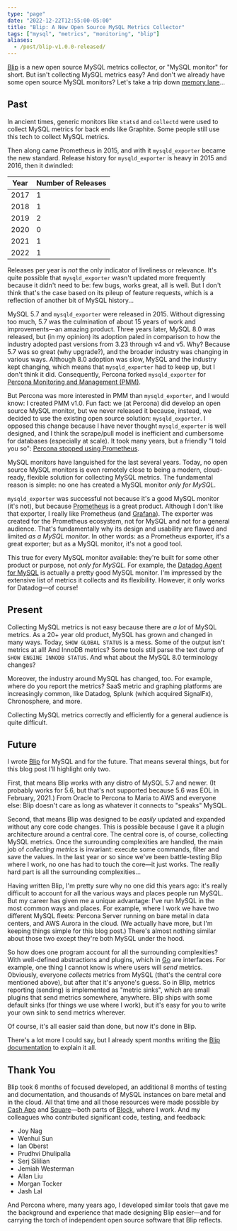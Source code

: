 ```yaml
---
type: "page"
date: "2022-12-22T12:55:00-05:00"
title: "Blip: A New Open Source MySQL Metrics Collector"
tags: ["mysql", "metrics", "monitoring", "blip"]
aliases:
  - /post/blip-v1.0.0-released/
---
```


[Blip](https://github.com/cashapp/blip) is a new open source MySQL metrics collector, or "MySQL monitor" for short.
But isn't collecting MySQL metrics easy?
And don't we already have some open source MySQL monitors?
Let's take a trip down [memory lane](https://www.merriam-webster.com/dictionary/memory%20lane)...

<!--more-->

## Past

In ancient times, generic monitors like `statsd` and `collectd` were used to collect MySQL metrics for back ends like Graphite.
Some people still use this tech to collect MySQL metrics.

Then along came Prometheus in 2015, and with it `mysqld_exporter` became the new standard.
Release history for `mysqld_exporter` is heavy in 2015 and 2016, then it dwindled: 

|Year|Number of Releases|
|----|------------------|
|2017|1|
|2018|1|
|2019|2|
|2020|0|
|2021|1|
|2022|1|

Releases per year is _not_ the only indicator of liveliness or relevance.
It's quite possible that `mysqld_exporter` wasn't updated more frequently because it didn't need to be: few bugs, works great, all is well.
But I don't think that's the case based on its pileup of feature requests, which is a reflection of another bit of MySQL history...

MySQL 5.7 and `mysqld_exporter` were released in 2015.
Without digressing too much, 5.7 was the culmination of about 15 years of work and improvements&mdash;an amazing product.
Three years later, MySQL 8.0 was released, but (in my opinion) its adoption paled in comparison to how the industry adopted past versions from 3.23 through v4 and v5.
Why?
Because 5.7 was so great (why upgrade?), and the broader industry was changing in various ways.
Although 8.0 adoption was slow, MySQL and the industry kept changing, which means that `mysqld_exporter` had to keep up, but I don't think it did.
Consequently, Percona forked `mysqld_exporter` for [Percona Monitoring and Management (PMM)](https://www.percona.com/software/database-tools/percona-monitoring-and-management).

But Percona was more interested in PMM than `mysqld_exporter`, and I would know: I created PMM v1.0.
Fun fact: we (at Percona) did develop an open source MySQL monitor, but we never released it because, instead, we decided to use the existing open source solution: `mysqld_exporter`.
I opposed this change because I have never thought `mysqld_exporter` is well designed, and I think the scrape/pull model is inefficient and cumbersome for databases (especially at scale).
It took many years, but a friendly "I told you so": [Percona stopped using Prometheus](https://docs.percona.com/percona-monitoring-and-management/details/victoria-metrics.html).

MySQL monitors have languished for the last several years.
Today, no open source MySQL monitors is even remotely close to being a modern, cloud-ready, flexible solution for collecting MySQL metrics.
The fundamental reason is simple: no one has created a MySQL monitor _only for MySQL_.

`mysqld_exporter` was successful not because it's a good MySQL monitor (it's not), but because [Prometheus](https://prometheus.io/) is a great product.
Although I don't like that exporter, I really like Prometheus (and [Grafana](https://grafana.com/)).
The exporter was created for the Prometheus ecosystem, not for MySQL and not for a general audience.
That's fundamentally why its design and usability are flawed and limited _as a MySQL monitor_.
In other words: as a Prometheus exporter, it's a great exporter; but as a MySQL monitor, it's not a good tool.

This true for every MySQL monitor available: they're built for some other product or purpose, not _only for MySQL_.
For example, the [Datadog Agent for MySQL](https://docs.datadoghq.com/integrations/mysql/) is actually a pretty good MySQL monitor.
I'm impressed by the extensive list of metrics it collects and its flexibility.
However, it only works for Datadog&mdash;of course!

## Present

Collecting MySQL metrics is not easy because there are _a lot_ of MySQL metrics.
As a 20+ year old product, MySQL has grown and changed in many ways.
Today, `SHOW GLOBAL STATUS` is a mess.
Some of the output isn't metrics at all!
And InnoDB metrics?
Some tools still parse the text dump of `SHOW ENGINE INNODB STATUS`.
And what about the MySQL 8.0 terminology changes?

Moreover, the industry around MySQL has changed, too.
For example, where do you report the metrics?
SaaS metric and graphing platforms are increasingly common, like Datadog, Splunk (which acquired SignalFx), Chronosphere, and more.

Collecting MySQL metrics correctly and efficiently for a general audience is quite difficult.

## Future

I wrote [Blip](https://github.com/cashapp/blip) for MySQL and for the future.
That means several things, but for this blog post I'll highlight only two.

First, that means Blip works with any distro of MySQL 5.7 and newer.
(It probably works for 5.6, but that's not supported because 5.6 was EOL in February, 2021.)
From Oracle to Percona to Maria to AWS and everyone else: Blip doesn't care as long as whatever it connects to "speaks" MySQL.

Second, that means Blip was designed to be _easily_ updated and expanded without any core code changes.
This is possible because I gave it a plugin architecture around a central core.
The central core is, of course, collecting MySQL metrics.
Once the surrounding complexities are handled, the main job of _collecting metrics_ is invariant: execute some commands, filter and save the values.
In the last year or so since we've been battle-testing Blip where I work, no one has had to touch the core&mdash;it just works.
The really hard part is all the surrounding complexities...

Having written Blip, I'm pretty sure why no one did this years ago: it's really difficult to account for all the various ways and places people run MySQL.
But my career has given me a unique advantage: I've run MySQL in the most common ways and places.
For example, where I work we have two different MySQL fleets: Percona Server running on bare metal in data centers, and AWS Aurora in the cloud.
(We actually have more, but I'm keeping things simple for this blog post.)
There's almost nothing similar about those two except they're both MySQL under the hood.

So how does one program account for all the surrounding complexities?
With well-defined abstractions and plugins, which in [Go](https://go.dev/) are interfaces.
For example, one thing I cannot know is where users will _send_ metrics.
Obviously, everyone _collects_ metrics from MySQL (that's the central core mentioned above), but after that it's anyone's guess.
So in Blip, metrics reporting (sending) is implemented as "metric sinks", which are small plugins that send metrics somewhere, anywhere.
Blip ships with some default sinks (for things we use where I work), but it's easy for you to write your own sink to send metrics wherever.

Of course, it's all easier said than done, but now it's done in Blip.

There's a lot more I could say, but I already spent months writing the [Blip documentation](https://cashapp.github.io/blip/) to explain it all.

## Thank You

Blip took 6 months of focused developed, an additional 8 months of testing and documentation, and thousands of MySQL instances on bare metal and in the cloud.
All that time and all those resources were made possible by [Cash App](https://cash.app/) and [Square](https://squareup.com/)&mdash;both parts of [Block](https://www.block.xyz/), where I work.
And my colleagues who contributed significant code, testing, and feedback:

* Joy Nag
* Wenhui Sun
* Ian Oberst
* Prudhvi Dhulipalla
* Serj Sililian
* Jemiah Westerman
* Allan Liu
* Morgan Tocker
* Jash Lal

And Percona where, many years ago, I developed similar tools that gave me the background and experience that made designing Blip easier&mdash;and for carrying the torch of independent open source software that Blip reflects.
